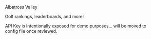 Albatross Valley

Golf rankings, leaderboards, and more!

API Key is intentionally exposed for demo purposes... will be moved to config file once reviewed.
